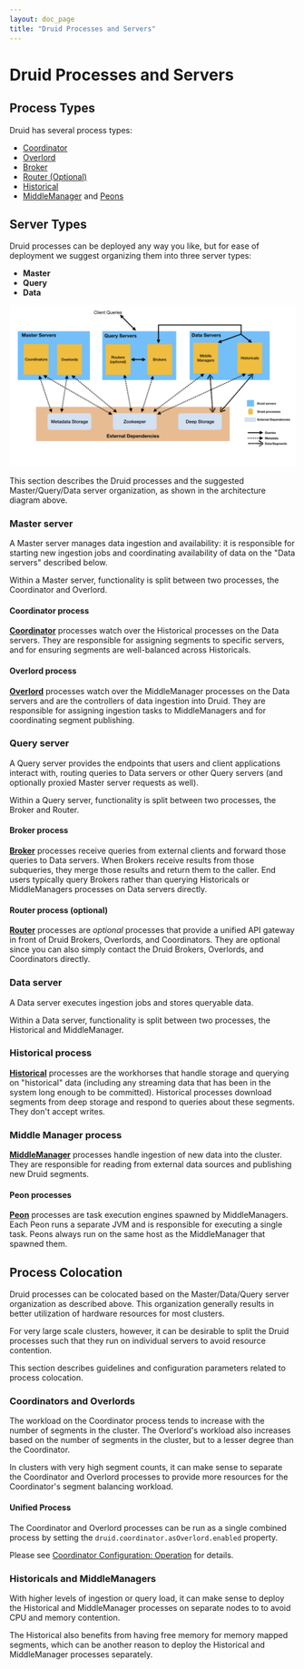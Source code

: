 ```yaml
---
layout: doc_page
title: "Druid Processes and Servers"
---
```


<!--
  ~ Licensed to the Apache Software Foundation (ASF) under one
  ~ or more contributor license agreements.  See the NOTICE file
  ~ distributed with this work for additional information
  ~ regarding copyright ownership.  The ASF licenses this file
  ~ to you under the Apache License, Version 2.0 (the
  ~ "License"); you may not use this file except in compliance
  ~ with the License.  You may obtain a copy of the License at
  ~
  ~   http://www.apache.org/licenses/LICENSE-2.0
  ~
  ~ Unless required by applicable law or agreed to in writing,
  ~ software distributed under the License is distributed on an
  ~ "AS IS" BASIS, WITHOUT WARRANTIES OR CONDITIONS OF ANY
  ~ KIND, either express or implied.  See the License for the
  ~ specific language governing permissions and limitations
  ~ under the License.
  -->

# Druid Processes and Servers

## Process Types

Druid has several process types:
* [Coordinator](../design/coordinator.html)
* [Overlord](../design/overlord.html)
* [Broker](../design/broker.html)
* [Router (Optional)](../development/router.html) 
* [Historical](../design/historical.html)
* [MiddleManager](../design/middlemanager.html) and [Peons](../design/peons.html)

## Server Types

Druid processes can be deployed any way you like, but for ease of deployment we suggest organizing them into three server types:
* **Master**
* **Query**
* **Data**

<img src="../../img/druid-architecture.png" width="800"/>

This section describes the Druid processes and the suggested Master/Query/Data server organization, as shown in the architecture diagram above.

### Master server

A Master server manages data ingestion and availability: it is responsible for starting new ingestion jobs and coordinating availability of data on the "Data servers" described below.

Within a Master server, functionality is split between two processes, the Coordinator and Overlord.

#### Coordinator process

[**Coordinator**](../design/coordinator.html) processes watch over the Historical processes on the Data servers. They are responsible for assigning segments to specific servers, and for ensuring segments are well-balanced across Historicals.

#### Overlord process

[**Overlord**](../design/overlord.html) processes watch over the MiddleManager processes on the Data servers and are the controllers of data ingestion into Druid. They are responsible for assigning ingestion tasks to MiddleManagers and for coordinating segment publishing.

### Query server

A Query server provides the endpoints that users and client applications interact with, routing queries to Data servers or other Query servers (and optionally proxied Master server requests as well).

Within a Query server, functionality is split between two processes, the Broker and Router.

#### Broker process

[**Broker**](../design/broker.html) processes receive queries from external clients and forward those queries to Data servers. When Brokers receive results from those subqueries, they merge those results and return them to the
caller. End users typically query Brokers rather than querying Historicals or MiddleManagers processes on Data servers directly.

#### Router process (optional)

[**Router**](../development/router.html) processes are _optional_ processes that provide a unified API gateway in front of Druid Brokers,
Overlords, and Coordinators. They are optional since you can also simply contact the Druid Brokers, Overlords, and
Coordinators directly.

### Data server

A Data server executes ingestion jobs and stores queryable data.

Within a Data server, functionality is split between two processes, the Historical and MiddleManager.

### Historical process

[**Historical**](../design/historical.html) processes are the workhorses that handle storage and querying on "historical" data
(including any streaming data that has been in the system long enough to be committed). Historical processes
download segments from deep storage and respond to queries about these segments. They don't accept writes.

### Middle Manager process

[**MiddleManager**](../design/middlemanager.html) processes handle ingestion of new data into the cluster. They are responsible
for reading from external data sources and publishing new Druid segments.

#### Peon processes

[**Peon**](../design/peons.html) processes are task execution engines spawned by MiddleManagers. Each Peon runs a separate JVM and is responsible for executing a single task. Peons always run on the same host as the MiddleManager that spawned them.

## Process Colocation

Druid processes can be colocated based on the Master/Data/Query server organization as
described above. This organization generally results in better utilization of
hardware resources for most clusters.

For very large scale clusters, however, it can be desirable to split the Druid processes
such that they run on individual servers to avoid resource contention.

This section describes guidelines and configuration parameters related to process colocation.

### Coordinators and Overlords

The workload on the Coordinator process tends to increase with the number of segments in the cluster. The Overlord's workload also increases based on the number of segments in the cluster, but to a lesser degree than the Coordinator.

In clusters with very high segment counts, it can make sense to separate the Coordinator and Overlord processes to provide more resources for the Coordinator's segment balancing workload.

#### Unified Process

The Coordinator and Overlord processes can be run as a single combined process by setting the `druid.coordinator.asOverlord.enabled` property.

Please see [Coordinator Configuration: Operation](../configuration/index.html#coordinator-operation) for details.

### Historicals and MiddleManagers

With higher levels of ingestion or query load, it can make sense to deploy the Historical and MiddleManager processes on separate nodes to to avoid CPU and memory contention. 

The Historical also benefits from having free memory for memory mapped segments, which can be another reason to deploy the Historical and MiddleManager processes separately.